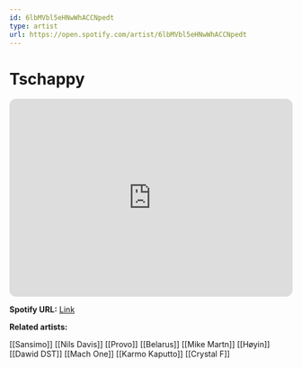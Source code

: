 ```yaml
---
id: 6lbMVbl5eHNwWhACCNpedt
type: artist
url: https://open.spotify.com/artist/6lbMVbl5eHNwWhACCNpedt
---
```

# Tschappy

<iframe style="border-radius:12px" src="https://open.spotify.com/embed/artist/6lbMVbl5eHNwWhACCNpedt" width="100%" height="352" frameBorder="0" allowfullscreen="" allow="autoplay; clipboard-write; encrypted-media; fullscreen; picture-in-picture" loading="lazy"></iframe>

**Spotify URL:** [Link](https://open.spotify.com/artist/6lbMVbl5eHNwWhACCNpedt)

**Related artists:**

[[Sansimo]]
[[Nils Davis]]
[[Provo]]
[[Belarus]]
[[Mike Martn]]
[[Høyin]]
[[Dawid DST]]
[[Mach One]]
[[Karmo Kaputto]]
[[Crystal F]]

